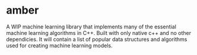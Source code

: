# amber
A WIP machine learning library that implements many of the essential machine learning algorithms in C++. Built with only native c++ and no other dependicies. It will contain a list of popular data structures and algorithms used for creating machine learning models.